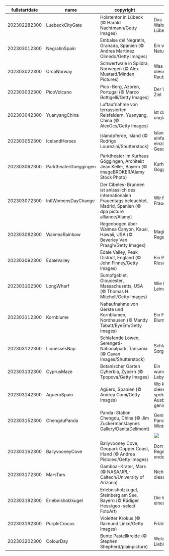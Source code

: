 |fullstartdate|name|copyright|title|image|
|--|--|--|--|--|
202302282300|LuebeckCityGate|Holstentor in Lübeck (© Harald Nachtmann/Getty Images)|Das Wahrzeichen Lübecks|![](/de-DE/2023/03/202302282300LuebeckCityGate.jpg)|
202303012300|NegratinSpain|Embalse del Negratín, Granada, Spanien (© Andres Martinez Olmedo/Getty Images)|Ein wahres Naturspektakel|![](/de-DE/2023/03/202303012300NegratinSpain.jpg)|
202303022300|OrcaNorway|Schwertwale in Spildra, Norwegen (© Alex Mustard/Minden Pictures)|Was treiben diese Raubtiere?|![](/de-DE/2023/03/202303022300OrcaNorway.jpg)|
202303032300|PicoVolcano|Pico-Berg, Azoren, Portugal (© Marco Bottigelli/Getty Images)|Der Weg ist das Ziel|![](/de-DE/2023/03/202303032300PicoVolcano.jpg)|
202303042300|YuanyangChina|Luftaufnahme von terrassierten Reisfeldern, Yuanyang, China (© AlexGcs/Getty Images)|Ist das nicht unglaublich?|![](/de-DE/2023/03/202303042300YuanyangChina.jpg)|
202303052300|IcelandHorses|Islandpferde, Island (© Rodrigo Lourezini/Shutterstock)|Islandpferde, einfach einzigartige Geschöpfe|![](/de-DE/2023/03/202303052300IcelandHorses.jpg)|
202303062300|ParktheaterGoeggingen|Parktheater im Kurhaus Göggingen, Architekt Jean Keller, Bayern (© imageBROKER/Alamy Stock Photo)|Kurhaus Göggingen|![](/de-DE/2023/03/202303062300ParktheaterGoeggingen.jpg)|
202303072300|IntlWomensDayChange|Der Cibeles-Brunnen ist anlässlich des Internationalen Frauentags beleuchtet, Madrid, Spanien (© dpa picture alliance/Alamy)|Wir feiern die Frauen|![](/de-DE/2023/03/202303072300IntlWomensDayChange.jpg)|
202303082300|WaimeaRainbow|Regenbogen über Waimea Canyon, Kauai, Hawaii, USA (© Beverley Van Praagh/Getty Images)|Magischer Regenbogen|![](/de-DE/2023/03/202303082300WaimeaRainbow.jpg)|
202303092300|EdaleValley|Edale Valley, Peak District, England (© John Finney/Getty Images)|Ein Puzzle für Riesen|![](/de-DE/2023/03/202303092300EdaleValley.jpg)|
202303102300|LongWharf|Sumpfgebiet, Gloucester, Massachusetts, USA (© Thomas H. Mitchell/Getty Images)|Wie Farbe auf Leinwand|![](/de-DE/2023/03/202303102300LongWharf.jpg)|
202303112300|Kornblume|Nahaufnahme von Gerste und Kornblumen, Nordhausen (© Mandy Tabatt/EyeEm/Getty Images)|Ein Feld voller Blumen|![](/de-DE/2023/03/202303112300Kornblume.jpg)|
202303122300|LionessesNap|Schlafende Löwen, Serengeti-Nationalpark, Tansania (© Cavan Images/Shutterstock)|Schlaf deine Sorgen weg|![](/de-DE/2023/03/202303122300LionessesNap.jpg)|
202303132300|CyprusMaze|Botanischer Garten Cyherbia, Zypern (© Tpopova/Getty Images)|Ein wunderschönes Labyrinth|![](/de-DE/2023/03/202303132300CyprusMaze.jpg)|
202303142300|AgueroSpain|Agüero, Spanien (© Andrea Comi/Getty Images)|Wo kann man diesen spektakulären Ausblick genießen?|![](/de-DE/2023/03/202303142300AgueroSpain.jpg)|
202303152300|ChengduPanda|Panda-Station Chengdu, China (© Jim Zuckerman/Jaynes Gallery/DanitaDelimont)|Genießen Pandas den Winter?|![](/de-DE/2023/03/202303152300ChengduPanda.jpg)|
||||![](/de-DE/2023/03/.jpg)|
202303162300|BallyvooneyCove|Ballyvooney Cove, Geopark Copper Coast, Irland (© Andrea Pistolesi/Getty Images)|Dort wo der Regenbogen endet|![](/de-DE/2023/03/202303162300BallyvooneyCove.jpg)|
202303172300|MarsTars|Gamboa-Krater, Mars (© NASA/JPL-Caltech/University of Arizona)|Nicht von dieser Welt|![](/de-DE/2023/03/202303172300MarsTars.jpg)|
202303182300|Erlebnisholzkugel|Erlebnisholzkugel, Steinberg am See, Bayern (© Rüdiger Hess/geo-select FotoArt)|Die Welt in einer Kugel|![](/de-DE/2023/03/202303182300Erlebnisholzkugel.jpg)|
202303192300|PurpleCrocus|Violetter Krokus (© Raimund Linke/Getty Images)|Frühlingsfarben|![](/de-DE/2023/03/202303192300PurpleCrocus.jpg)|
202303202300|ColourDay|Bunte Pastellkreide (© Stephen Shepherd/plainpicture)|Welche ist Ihre Lieblingsfarbe?|![](/de-DE/2023/03/202303202300ColourDay.jpg)|
